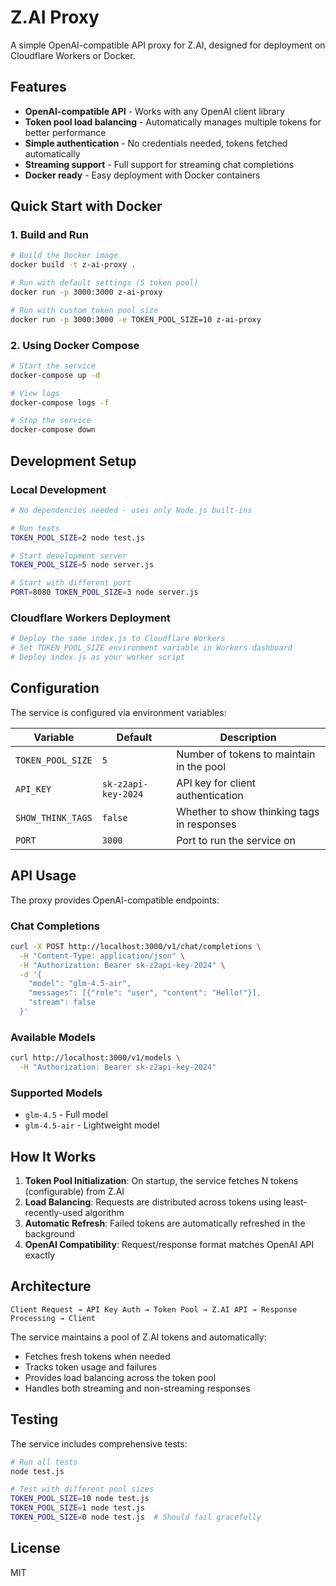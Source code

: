 # Z.AI Proxy

A simple OpenAI-compatible API proxy for Z.AI, designed for deployment on Cloudflare Workers or Docker.

## Features

- **OpenAI-compatible API** - Works with any OpenAI client library
- **Token pool load balancing** - Automatically manages multiple tokens for better performance
- **Simple authentication** - No credentials needed, tokens fetched automatically
- **Streaming support** - Full support for streaming chat completions
- **Docker ready** - Easy deployment with Docker containers

## Quick Start with Docker

### 1. Build and Run

```bash
# Build the Docker image
docker build -t z-ai-proxy .

# Run with default settings (5 token pool)
docker run -p 3000:3000 z-ai-proxy

# Run with custom token pool size
docker run -p 3000:3000 -e TOKEN_POOL_SIZE=10 z-ai-proxy
```

### 2. Using Docker Compose

```bash
# Start the service
docker-compose up -d

# View logs
docker-compose logs -f

# Stop the service
docker-compose down
```

## Development Setup

### Local Development

```bash
# No dependencies needed - uses only Node.js built-ins

# Run tests
TOKEN_POOL_SIZE=2 node test.js

# Start development server
TOKEN_POOL_SIZE=5 node server.js

# Start with different port
PORT=8080 TOKEN_POOL_SIZE=3 node server.js
```

### Cloudflare Workers Deployment

```bash
# Deploy the same index.js to Cloudflare Workers
# Set TOKEN_POOL_SIZE environment variable in Workers dashboard
# Deploy index.js as your worker script
```

## Configuration

The service is configured via environment variables:

| Variable | Default | Description |
|----------|---------|-------------|
| `TOKEN_POOL_SIZE` | `5` | Number of tokens to maintain in the pool |
| `API_KEY` | `sk-z2api-key-2024` | API key for client authentication |
| `SHOW_THINK_TAGS` | `false` | Whether to show thinking tags in responses |
| `PORT` | `3000` | Port to run the service on |

## API Usage

The proxy provides OpenAI-compatible endpoints:

### Chat Completions

```bash
curl -X POST http://localhost:3000/v1/chat/completions \
  -H "Content-Type: application/json" \
  -H "Authorization: Bearer sk-z2api-key-2024" \
  -d '{
    "model": "glm-4.5-air",
    "messages": [{"role": "user", "content": "Hello!"}],
    "stream": false
  }'
```

### Available Models

```bash
curl http://localhost:3000/v1/models \
  -H "Authorization: Bearer sk-z2api-key-2024"
```

### Supported Models

- `glm-4.5` - Full model
- `glm-4.5-air` - Lightweight model

## How It Works

1. **Token Pool Initialization**: On startup, the service fetches N tokens (configurable) from Z.AI
2. **Load Balancing**: Requests are distributed across tokens using least-recently-used algorithm  
3. **Automatic Refresh**: Failed tokens are automatically refreshed in the background
4. **OpenAI Compatibility**: Request/response format matches OpenAI API exactly

## Architecture

```
Client Request → API Key Auth → Token Pool → Z.AI API → Response Processing → Client
```

The service maintains a pool of Z.AI tokens and automatically:
- Fetches fresh tokens when needed
- Tracks token usage and failures
- Provides load balancing across the token pool
- Handles both streaming and non-streaming responses

## Testing

The service includes comprehensive tests:

```bash
# Run all tests
node test.js

# Test with different pool sizes
TOKEN_POOL_SIZE=10 node test.js
TOKEN_POOL_SIZE=1 node test.js
TOKEN_POOL_SIZE=0 node test.js  # Should fail gracefully
```

## License

MIT
